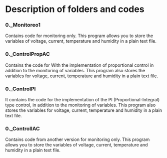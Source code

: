 # Description of folders and codes

### 0._Monitoreo1
Contains code for monitoring only. This program allows you to store the variables of voltage, current, temperature and humidity in a plain text file.

### 0._ControlPropAC
Contains the code for With the implementation of proportional control in addition to the monitoring of variables. This program also stores the variables for voltage, current, temperature and humidity in a plain text file.

### 0._ControlPI
It contains the code for the implementation of the PI (Proportional-Integral) type control, in addition to the monitoring of variables. This program also stores the variables for voltage, current, temperature and humidity in a plain text file.

### 0._ControlIAC
Contains code from another version for monitoring only. This program allows you to store the variables of voltage, current, temperature and humidity in a plain text file.